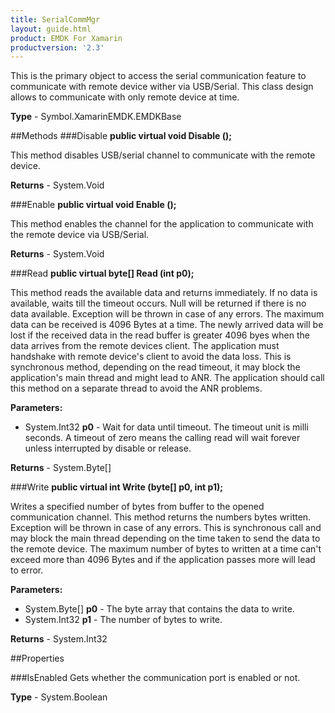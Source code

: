 ```yaml
---
title: SerialCommMgr
layout: guide.html
product: EMDK For Xamarin
productversion: '2.3'
---
```

This is the primary object to access the serial communication feature to communicate with remote device wither via USB/Serial. This class design allows to communicate with only remote device at time.

**Type** - Symbol.XamarinEMDK.EMDKBase

##Methods
###Disable
**public virtual void Disable ();**

This method disables USB/serial channel to communicate with the remote device.


**Returns** - System.Void

###Enable
**public virtual void Enable ();**

This method enables the channel for the application to communicate with the remote device via USB/Serial.


**Returns** - System.Void

###Read
**public virtual byte[] Read (int p0);**

This method reads the available data and returns immediately. If no data is available, waits till the timeout occurs. Null will be returned if there is no data available. Exception will be thrown in case of any errors. The maximum data can be received is 4096 Bytes at a time. The newly arrived data will be lost if the received data in the read buffer is greater 4096 byes when the data arrives from the remote devices client. The application must handshake with remote device's client to avoid the data loss. This is synchronous method, depending on the read timeout, it may block the application's main thread and might lead to ANR. The application should call this method on a separate thread to avoid the ANR problems.

**Parameters:** 

* System.Int32 **p0** - Wait for data until timeout. The timeout unit is milli seconds. A timeout of zero means the calling read will wait forever unless interrupted by disable or release.

**Returns** - System.Byte[]

###Write
**public virtual int Write (byte[] p0, int p1);**

Writes a specified number of bytes from buffer to the opened communication channel. This method returns the numbers bytes written. Exception will be thrown in case of any errors. This is synchronous call and may block the main thread depending on the time taken to send the data to the remote device. The maximum number of bytes to written at a time can't exceed more than 4096 Bytes and if the application passes more will lead to error.

**Parameters:** 

* System.Byte[] **p0** - The byte array that contains the data to write.
* System.Int32 **p1** - The number of bytes to write.

**Returns** - System.Int32

##Properties

###IsEnabled
Gets whether the communication port is enabled or not.

**Type** - System.Boolean






